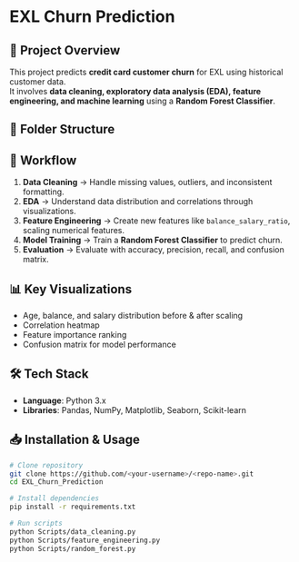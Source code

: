 # EXL Churn Prediction

## 📌 Project Overview
This project predicts **credit card customer churn** for EXL using historical customer data.  
It involves **data cleaning, exploratory data analysis (EDA), feature engineering, and machine learning** using a **Random Forest Classifier**.

## 📂 Folder Structure

## 🚀 Workflow
1. **Data Cleaning** → Handle missing values, outliers, and inconsistent formatting.  
2. **EDA** → Understand data distribution and correlations through visualizations.  
3. **Feature Engineering** → Create new features like `balance_salary_ratio`, scaling numerical features.  
4. **Model Training** → Train a **Random Forest Classifier** to predict churn.  
5. **Evaluation** → Evaluate with accuracy, precision, recall, and confusion matrix.  

## 📊 Key Visualizations
- Age, balance, and salary distribution before & after scaling  
- Correlation heatmap  
- Feature importance ranking  
- Confusion matrix for model performance  

## 🛠 Tech Stack
- **Language**: Python 3.x  
- **Libraries**: Pandas, NumPy, Matplotlib, Seaborn, Scikit-learn  

## 📥 Installation & Usage
```bash
# Clone repository
git clone https://github.com/<your-username>/<repo-name>.git
cd EXL_Churn_Prediction

# Install dependencies
pip install -r requirements.txt

# Run scripts
python Scripts/data_cleaning.py
python Scripts/feature_engineering.py
python Scripts/random_forest.py

